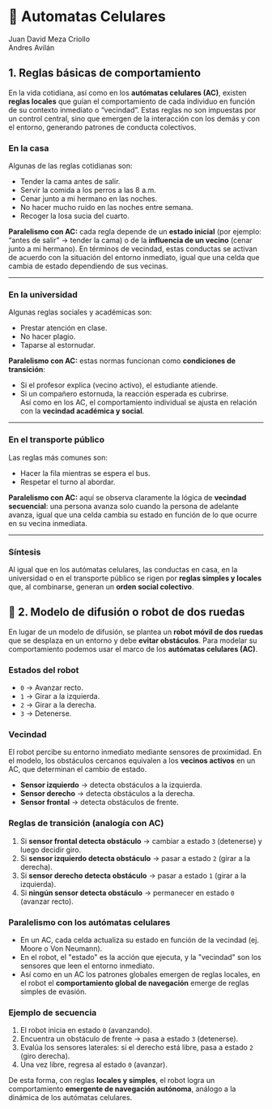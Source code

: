 # :house_with_garden: Automatas Celulares
Juan David Meza Criollo  
Andres Avilán  

## 1. Reglas básicas de comportamiento

En la vida cotidiana, así como en los **autómatas celulares (AC)**, existen **reglas locales** que guían el comportamiento de cada individuo en función de su contexto inmediato o “vecindad”. Estas reglas no son impuestas por un control central, sino que emergen de la interacción con los demás y con el entorno, generando patrones de conducta colectivos.  

### En la casa
Algunas de las reglas cotidianas son:  
- Tender la cama antes de salir.  
- Servir la comida a los perros a las 8 a.m.  
- Cenar junto a mi hermano en las noches.  
- No hacer mucho ruido en las noches entre semana.  
- Recoger la losa sucia del cuarto.  

**Paralelismo con AC:** cada regla depende de un **estado inicial** (por ejemplo: “antes de salir” → tender la cama) o de la **influencia de un vecino** (cenar junto a mi hermano). En términos de vecindad, estas conductas se activan de acuerdo con la situación del entorno inmediato, igual que una celda que cambia de estado dependiendo de sus vecinas.

---

### En la universidad
Algunas reglas sociales y académicas son:  
- Prestar atención en clase.  
- No hacer plagio.  
- Taparse al estornudar.  

**Paralelismo con AC:** estas normas funcionan como **condiciones de transición**:  
- Si el profesor explica (vecino activo), el estudiante atiende.  
- Si un compañero estornuda, la reacción esperada es cubrirse.  
Así como en los AC, el comportamiento individual se ajusta en relación con la **vecindad académica y social**.

---

### En el transporte público
Las reglas más comunes son:  
- Hacer la fila mientras se espera el bus.  
- Respetar el turno al abordar.  

**Paralelismo con AC:** aquí se observa claramente la lógica de **vecindad secuencial**: una persona avanza solo cuando la persona de adelante avanza, igual que una celda cambia su estado en función de lo que ocurre en su vecina inmediata.

---

### Síntesis
Al igual que en los autómatas celulares, las conductas en casa, en la universidad o en el transporte público se rigen por **reglas simples y locales** que, al combinarse, generan un **orden social colectivo**.

## 🚗 2. Modelo de difusión o robot de dos ruedas

En lugar de un modelo de difusión, se plantea un **robot móvil de dos ruedas** que se desplaza en un entorno y debe **evitar obstáculos**. Para modelar su comportamiento podemos usar el marco de los **autómatas celulares (AC)**.

### Estados del robot
- `0` → Avanzar recto.  
- `1` → Girar a la izquierda.  
- `2` → Girar a la derecha.  
- `3` → Detenerse.  

### Vecindad
El robot percibe su entorno inmediato mediante sensores de proximidad. En el modelo, los obstáculos cercanos equivalen a los **vecinos activos** en un AC, que determinan el cambio de estado.

- **Sensor izquierdo** → detecta obstáculos a la izquierda.  
- **Sensor derecho** → detecta obstáculos a la derecha.  
- **Sensor frontal** → detecta obstáculos de frente.  

### Reglas de transición (analogía con AC)
1. Si **sensor frontal detecta obstáculo** → cambiar a estado `3` (detenerse) y luego decidir giro.  
2. Si **sensor izquierdo detecta obstáculo** → pasar a estado `2` (girar a la derecha).  
3. Si **sensor derecho detecta obstáculo** → pasar a estado `1` (girar a la izquierda).  
4. Si **ningún sensor detecta obstáculo** → permanecer en estado `0` (avanzar recto).  

### Paralelismo con los autómatas celulares
- En un AC, cada celda actualiza su estado en función de la vecindad (ej. Moore o Von Neumann).  
- En el robot, el "estado" es la acción que ejecuta, y la "vecindad" son los sensores que leen el entorno inmediato.  
- Así como en un AC los patrones globales emergen de reglas locales, en el robot el **comportamiento global de navegación** emerge de reglas simples de evasión.  

### Ejemplo de secuencia
1. El robot inicia en estado `0` (avanzando).  
2. Encuentra un obstáculo de frente → pasa a estado `3` (detenerse).  
3. Evalúa los sensores laterales: si el derecho está libre, pasa a estado `2` (giro derecha).  
4. Una vez libre, regresa al estado `0` (avanzar).  

De esta forma, con reglas **locales y simples**, el robot logra un comportamiento **emergente de navegación autónoma**, análogo a la dinámica de los autómatas celulares.

